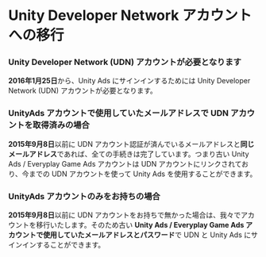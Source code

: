 # Unity Developer Network アカウントへの移行

### Unity Developer Network (UDN) アカウントが必要となります
**2016年1月25日**から、Unity Ads にサインインするためには Unity Developer Network (UDN) アカウントが必要となります。

### UnityAds アカウントで使用していたメールアドレスで UDN アカウントを取得済みの場合
**2015年9月8日**以前に UDN アカウント認証が済んでいるメールアドレスと**同じメールアドレス**であれば、全ての手続きは完了しています。つまり古い Unity Ads /  Everyplay Game Ads アカウントは UDN アカウントにリンクされており、今までの UDN アカウントを使って Unity Ads を使用することができます。

### UnityAds アカウントのみをお持ちの場合
**2015年9月8日**以前に UDN アカウントをお持ちで無かった場合は、我々でアカウントを移行いたします。そのため古い **Unity Ads /  Everyplay Game Ads アカウントで使用していたメールアドレスとパスワード**で UDN と Unity Ads にサインインすることができます。 